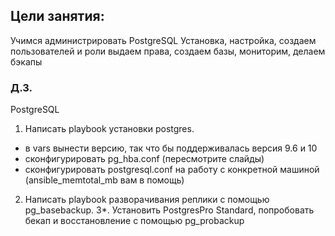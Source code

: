 Цели занятия:
-------
Учимся администрировать PostgreSQL
Установка, настройка, создаем пользователей и роли
выдаем права, создаем базы,
мониторим, делаем бэкапы
### Д.З.
PostgreSQL
1. Написать playbook установки postgres.
- в vars вынести версию, так что бы поддерживалась версия 9.6 и 10
- сконфигурировать pg_hba.conf (пересмотрите слайды)
- сконфигурировать postgresql.conf на работу с конкретной машиной (ansible_memtotal_mb вам в помощь)
2. Написать playbook разворачивания реплики с помощью pg_basebackup.
3*. Установить PostgresPro Standard, попробовать бекап и восстановление с помощью pg_probackup
